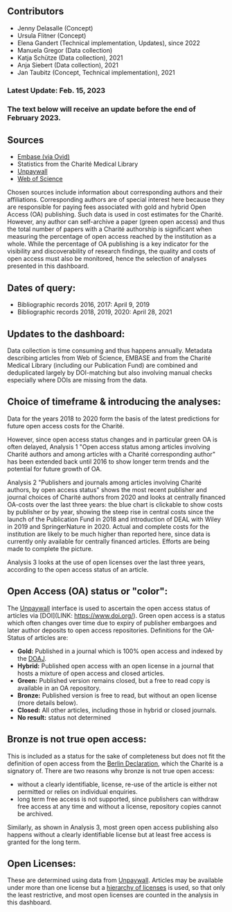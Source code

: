 ## Contributors
- Jenny Delasalle (Concept)
- Ursula Flitner (Concept)
- Elena Gandert (Technical implementation, Updates), since 2022
- Manuela Gregor (Data collection)
- Katja Schütze (Data collection), 2021
- Anja Siebert (Data collection), 2021
- Jan Taubitz (Concept, Technical implementation), 2021

### Latest Update: Feb. 15,  2023

### The text below will receive an update before the end of February 2023.

## Sources
- [Embase (via Ovid)](http://ovidsp.ovid.com/autologin.html)
- Statistics from the Charité Medical Library
- [Unpaywall](https://unpaywall.org)
- [Web of Science](https://www.webofscience.com/wos/woscc/basic-search)

Chosen sources include information about corresponding authors and their affiliations. Corresponding authors are of special interest here because they are responsible for paying fees associated with gold and hybrid Open Access (OA) publishing. Such data is used in cost estimates for the Charité. However, any author can self-archive a paper (green open access) and thus the total number of papers with a Charité authorship is significant when measuring the percentage of open access reached by the institution as a whole. While the percentage of OA publishing is a key indicator for the visibility and discoverability of research findings, the quality and costs of open access must also be monitored, hence the selection of analyses presented in this dashboard.

## Dates of query:
- Bibliographic records 2016, 2017:  April 9, 2019
- Bibliographic records 2018, 2019, 2020: April 28, 2021


## Updates to the dashboard:
Data collection is time consuming and thus happens annually. Metadata describing articles from Web of Science, EMBASE and from the Charité Medical Library (including our Publication Fund) are combined and deduplicated largely by DOI-matching but also involving manual checks especially where DOIs are missing from the data. 

## Choice of timeframe & introducing the analyses:

Data for the years 2018 to 2020 form the basis of the latest predictions for future open access costs for the Charité.

However, since open access status changes and in particular green OA is often delayed, Analysis 1 "Open access status among articles involving Charité authors and among articles with a Charité corresponding author" has been extended back until 2016 to show longer term trends and the potential for future growth of OA.

Analysis 2 "Publishers and journals among articles involving Charité authors, by open access status" shows the most recent publisher and journal choices of Charité authors from 2020 and looks at centrally financed OA-costs over the last three years: the blue chart is clickable to show costs by publisher or by year, showing the steep rise in central costs since the launch of the Publication Fund in 2018 and introduction of DEAL with Wiley in 2019 and SpringerNature in 2020. Actual and complete costs for the institution are likely to be much higher than reported here, since data is currently only available for centrally financed articles. Efforts are being made to complete the picture.

Analysis 3 looks at the use of open licenses over the last three years, according to the open access status of an article. 

## Open Access (OA) status or "color":

The [Unpaywall](https://unpaywall.org/) interface is used to ascertain the open access status of articles via [DOI](LINK: https://www.doi.org/). Green open access is a status which often changes over time due to expiry of publisher embargoes and later author deposits to open access repositories. Definitions for the OA-Status of articles are:

- **Gold:** Published in a journal which is 100% open access and indexed by the [DOAJ](https://doaj.org/).
- **Hybrid:** Published open access with an open license in a journal that hosts a mixture of open access and closed articles.
- **Green:** Published version remains closed, but a free to read copy is available in an OA repository.
- **Bronze:** Published version is free to read, but without an open license (more details below).
- **Closed:** All other articles, including those in hybrid or closed journals.
- **No result:** status not determined

## Bronze is not true open access:

This is included as a status for the sake of completeness but does not fit the definition of open access from the [Berlin Declaration](https://openaccess.mpg.de/Berlin-Declaration), which the Charité is a signatory of. There are two reasons why bronze is not true open access:

- without a clearly identifiable, license, re-use of the article is either not permitted or relies on individual enquiries.
- long term free access is not supported, since publishers can withdraw free access at any time and without a license, repository copies cannot be archived.

Similarly, as shown in Analysis 3, most green open access publishing also happens without a clearly identifiable license but at least free access is granted for the long term. 

## Open Licenses:
These are determined using data from [Unpaywall](https://unpaywall.org/). Articles may be available under more than one license but a [hierarchy of licenses](https://creativecommons.org/about/cclicenses/) is used, so that only the least restrictive, and most open licenses are counted in the analysis in this dashboard. 


